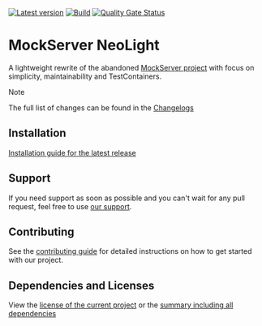 [![Latest version](https://img.shields.io/maven-central/v/software.xdev/mockserver-neolight?logo=apache%20maven)](https://mvnrepository.com/artifact/software.xdev/mockserver-neolight)
[![Build](https://img.shields.io/github/actions/workflow/status/xdev-software/mockserver-neolight/checkBuild.yml?branch=develop)](https://github.com/xdev-software/mockserver-neolight/actions/workflows/checkBuild.yml?query=branch%3Adevelop)
[![Quality Gate Status](https://sonarcloud.io/api/project_badges/measure?project=xdev-software_mockserver-neolight&metric=alert_status)](https://sonarcloud.io/dashboard?id=xdev-software_mockserver-neolight)

# MockServer NeoLight

A lightweight rewrite of the abandoned [MockServer project](https://github.com/mock-server/mockserver) with focus on simplicity, maintainability and TestContainers.

> [!NOTE]
> The full list of changes can be found in the [Changelogs](./CHANGELOG.md#100)

## Installation
[Installation guide for the latest release](https://github.com/xdev-software/mockserver-neolight/releases/latest#Installation)

## Support
If you need support as soon as possible and you can't wait for any pull request, feel free to use [our support](https://xdev.software/en/services/support).

## Contributing
See the [contributing guide](./CONTRIBUTING.md) for detailed instructions on how to get started with our project.

## Dependencies and Licenses
View the [license of the current project](LICENSE) or the [summary including all dependencies](https://xdev-software.github.io/mockserver-neolight/dependencies)
